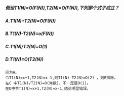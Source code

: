 ##### 假设T1(N)=O(F(N)),T2(N)=O(F(N)),下列那个式子成立？
##### A.T1(N)+T2(N)=O(F(N))
##### B.T1(N)-T2(N)=o(F(N))
##### C.T1(N)/T2(N)=O(1)
##### D.T1(N)=O(T2(N))
    应为A。
    令T1(N)=x+1,T2(N)=x-1,则T1(N)-T2(N)=O(2) ，则B排除。
    在C 中T1(N)/T2(N)=O(常数)，不一定是O(1)。
    在D中令T1(N)=x+1,T2(N)=x-1,结论明显错误。
